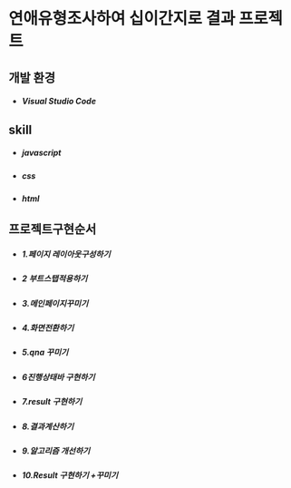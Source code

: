    
# 연애유형조사하여 십이간지로 결과 프로젝트

 ## 개발 환경
- ##### Visual Studio Code
 
 ## skill
- ##### javascript
 - ##### css
- ##### html

## 프로젝트구현순서

- ##### 1.페이지 레이아웃구성하기
- ##### 2 부트스탭적용하기
- ##### 3.메인페이지꾸미기
- ##### 4.화면전환하기
- ##### 5.qna 꾸미기
- ##### 6진행상태바 구현하기
- ##### 7.result 구현하기
- ##### 8.결과계산하기
- ##### 9.알고리즘 개선하기
- ##### 10.Result 구현하기 +꾸미기
